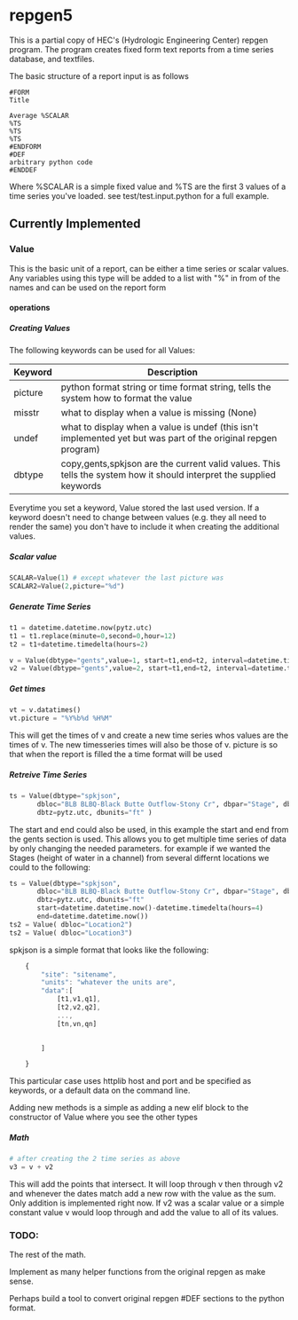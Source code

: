 # repgen5

This is a partial copy of HEC's (Hydrologic Engineering Center) repgen program.
The program creates fixed form text reports from a time series database, and textfiles.

The basic structure of a report input is as follows

```
#FORM
Title

Average %SCALAR
%TS
%TS
%TS
#ENDFORM
#DEF
arbitrary python code
#ENDDEF

```

Where %SCALAR is a simple fixed value and %TS are the first 3 values of a time series you've loaded.
see test/test.input.python for a full example.


## Currently Implemented

### Value 
This is the basic unit of a report, can be either a time series or scalar values. Any variables using this type
will be added to a list with "%" in from of the names and can be used on the report form


#### operations

##### Creating Values

The following keywords can be used for all Values:

Keyword | Description |
------- | ----------- |
picture | python format string or time format string, tells the system how to format the value |
misstr  | what to display when a value is missing (None) |
undef   | what to display when a value is undef (this isn't implemented yet but was part of the original repgen program) |
dbtype  | copy,gents,spkjson are the current valid values. This tells the system how it should interpret the supplied keywords |

Everytime you set a keyword, Value stored the last used version. If a keyword doesn't need to change between values (e.g. they all need to render the same) you don't have to include it when creating the additional values.


##### Scalar value

```python
SCALAR=Value(1) # except whatever the last picture was
SCALAR2=Value(2,picture="%d")
```


##### Generate Time Series 

```python
t1 = datetime.datetime.now(pytz.utc)
t1 = t1.replace(minute=0,second=0,hour=12)
t2 = t1+datetime.timedelta(hours=2)

v = Value(dbtype="gents",value=1, start=t1,end=t2, interval=datetime.timedelta(minutes=15), picture="%0.02f")
v2 = Value(dbtype="gents",value=2, start=t1,end=t2, interval=datetime.timedelta(minutes=15), picture="%0.02f")

```

##### Get times

```python
vt = v.datatimes()
vt.picture = "%Y%b%d %H%M"
```

This will get the times of v and create a new time series whos values are the times of v. The new timesseries times will also be those of v.
picture is so that when the report is filled the a time format will be used


##### Retreive Time Series

```python
ts = Value(dbtype="spkjson", 
	   dbloc="BLB BLBQ-Black Butte Outflow-Stony Cr", dbpar="Stage", dbptyp="Inst", dbint="15Minutes", dbdur="0", dbver="Combined-val",
	   dbtz=pytz.utc, dbunits="ft" )
```

The start and end could also be used, in this example the start and end from the gents section is used.
This allows you to get multiple time series of data by only changing the needed parameters.
for example if we wanted the Stages (height of water in a channel) from several differnt locations we could to the following:
```python
ts = Value(dbtype="spkjson", 
	   dbloc="BLB BLBQ-Black Butte Outflow-Stony Cr", dbpar="Stage", dbptyp="Inst", dbint="15Minutes", dbdur="0", dbver="Combined-val",
	   dbtz=pytz.utc, dbunits="ft"
	   start=datetime.datetime.now()-datetime.timedelta(hours=4)
	   end=datetime.datetime.now())
ts2 = Value( dbloc="Location2")
ts2 = Value( dbloc="Location3")
```

spkjson is a simple format that looks like the following:

```javascript
	{
		"site": "sitename",
		"units": "whatever the units are",
		"data":[
			[t1,v1,q1],
			[t2,v2,q2],
			...,
			[tn,vn,qn]
		

		]

	}

```

This particular case uses httplib host and port and be specified as keywords, or a default data on the command line.

Adding new methods is a simple as adding a new elif block to the constructor of Value where you see the other types

##### Math

```python
# after creating the 2 time series as above
v3 = v + v2

```

This will add the points that intersect. It will loop through v then through v2 and whenever the dates match add a new row with the value as the sum.
Only addition is implemented right now. 
If v2 was a scalar value or a simple constant value v would loop through and add the value to all of its values.


### TODO:

The rest of the math.

Implement as many helper functions from the original repgen as make sense.

Perhaps build a tool to convert original repgen #DEF sections to the python format.


